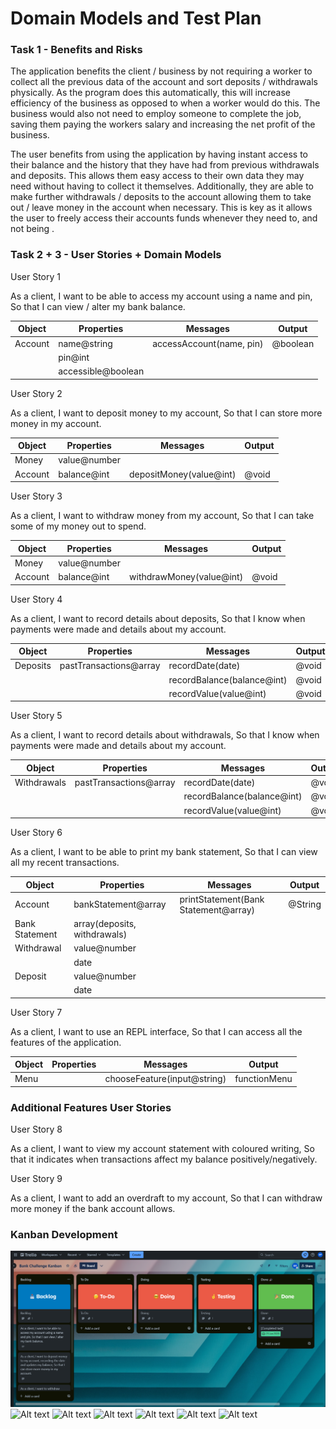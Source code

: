 # Domain Models and Test Plan

### Task 1 - Benefits and Risks

The application benefits the client / business by not requiring a worker to collect all the previous data of the account and sort deposits / withdrawals physically. As the program does this automatically, this will increase efficiency of the business as opposed to when a worker would do this. The business would also not need to employ someone to complete the job, saving them paying the workers salary and increasing the net profit of the business.

The user benefits from using the application by having instant access to their balance and the history that they have had from previous withdrawals and deposits. This allows them easy access to their own data they may need without having to collect it themselves. Additionally, they are able to make further withdrawals / deposits to the account allowing them to take out / leave money in the account when necessary. This is key as it allows the user to freely access their accounts funds whenever they need to, and not being .

### Task 2 + 3 - User Stories + Domain Models

User Story 1

As a client,
I want to be able to access my account using a name and pin,
So that I can view / alter my bank balance.

| Object  | Properties         | Messages                 | Output   |
| ------- | ------------------ | ------------------------ | -------- |
| Account | name@string        | accessAccount(name, pin) | @boolean |
|         | pin@int            |                          |          |
|         | accessible@boolean |                          |          |

User Story 2

As a client,
I want to deposit money to my account,
So that I can store more money in my account.

| Object  | Properties   | Messages                | Output |
| ------- | ------------ | ----------------------- | ------ |
| Money   | value@number |                         |        |
| Account | balance@int  | depositMoney(value@int) | @void  |

User Story 3

As a client,
I want to withdraw money from my account,
So that I can take some of my money out to spend.

| Object  | Properties   | Messages                 | Output |
| ------- | ------------ | ------------------------ | ------ |
| Money   | value@number |                          |        |
| Account | balance@int  | withdrawMoney(value@int) | @void  |

User Story 4

As a client,
I want to record details about deposits,
So that I know when payments were made and details about my account.

| Object   | Properties             | Messages                   | Output |
| -------- | ---------------------- | -------------------------- | ------ |
| Deposits | pastTransactions@array | recordDate(date)           | @void  |
|          |                        | recordBalance(balance@int) | @void  |
|          |                        | recordValue(value@int)     | @void  |

User Story 5

As a client,
I want to record details about withdrawals,
So that I know when payments were made and details about my account.

| Object      | Properties             | Messages                   | Output |
| ----------- | ---------------------- | -------------------------- | ------ |
| Withdrawals | pastTransactions@array | recordDate(date)           | @void  |
|             |                        | recordBalance(balance@int) | @void  |
|             |                        | recordValue(value@int)     | @void  |

User Story 6

As a client,
I want to be able to print my bank statement,
So that I can view all my recent transactions.

| Object         | Properties                   | Messages                             | Output  |
| -------------- | ---------------------------- | ------------------------------------ | ------- |
| Account        | bankStatement@array          | printStatement(Bank Statement@array) | @String |
| Bank Statement | array(deposits, withdrawals) |                                      |         |
| Withdrawal     | value@number                 |                                      |         |
|                | date                         |                                      |         |
| Deposit        | value@number                 |                                      |         |
|                | date                         |                                      |         |

User Story 7

As a client,
I want to use an REPL interface,
So that I can access all the features of the application.

| Object | Properties | Messages                    | Output       |
| ------ | ---------- | --------------------------- | ------------ |
| Menu   |            | chooseFeature(input@string) | functionMenu |

### Additional Features User Stories

User Story 8

As a client,
I want to view my account statement with coloured writing,
So that it indicates when transactions affect my balance positively/negatively.

User Story 9

As a client,
I want to add an overdraft to my account,
So that I can withdraw more money if the bank account allows.

### Kanban Development

![Alt text](initial_board.png)
![Alt text](US#1-complete.png)
![Alt text](US#2-start.png)
![Alt text](US#2-middle.png)
![Alt text](US#3-start.png)
![Alt text](US#3-middle.png)
![Alt text](US#3-complete.png)
